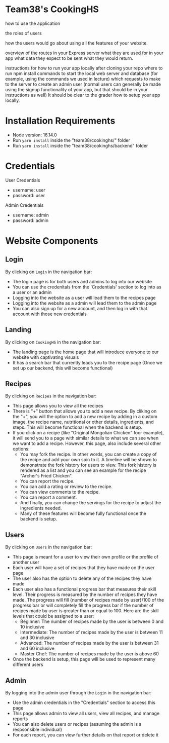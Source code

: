 # Team38's CookingHS

how to use the application

the roles of users

how the users would go about using all the features of your website. 

overview of the routes in your Express server
what they are used for in your app
what data they expect to be sent
what they would return. 

instructions for how to run your app locally after cloning your repo
where to run npm install
commands to start the local web server and database (for example, using the commands we used in lecture)
which requests to make to the server to create an admin user 
(normal users can generally be made using the signup functionality of your app, but that should be in your instructions as well)
It should be clear to the grader how to setup your app locally.

# Installation Requirements
* Node version: 16.14.0
* Run `yarn install` inside the "team38/cookinghs/" folder
* Run `yarn install` inside the "team38/cookinghs/backend" folder

# Credentials
User Credentials
* username: user
* password: user

Admin Credentials
* username: admin
* password: admin

# Website Components

## Login
By clicking on `Login` in the navigation bar:
* The login page is for both users and admins to log into our website
* You can use the credenitals from the 'Credentials' section to log into as a user or an admin
* Logging into the website as a user will lead them to the recipes page
* Logging into the website as a admin will lead them to the admin page
* You can also sign up for a new account, and then log in with that account with those new credentials

## Landing
By clicking on `CookingHS` in the navigation bar:
* The landing page is the home page that will introduce everyone to our website with captivating visuals
* It has a search bar that currently leads you to the recipe page (Once we set up our backend, this will become functional)

## Recipes
By clicking on `Recipes` in the navigation bar:
* This page allows you to view all the recipes
* There is "+" button that allows you to add a new recipe. By cliking on the "+", you will the option to add a new recipe by adding in a custom image, the recipe name, nutritional or other details, ingredients, and steps. This will become functional when the backend is setup.
* If you click on a recipe (like "Original Mongolian Chicken" foor example), it will send you to a page with similar details to what we can see when we want to add a recipe. However, this page, also include several other options:
  * You may fork the recipe. In other words, you can create a copy of the recipe and add your own spin to it. A timeline will be shown to demonstrate the fork history for users to view. This fork history is rendered as a list and you can see an example for the recipe "Archer's Fried Chicken".
  * You can report the recipe.
  * You can add a rating or review to the recipe.
  * You can view comments to the recipe.
  * You can report a comment.
  * And finally, you can change the servings for the recipe to adjust the ingredients needed.
  * Many of these features will become fully functional once the backend is setup.

## Users
By clicking on `Users` in the navigation bar:
* This page is meant for a user to view their own profile or the profile of another user
* Each user will have a set of recipes that they have made on the user page
* The user also has the option to delete any of the recipes they have made
* Each user also has a functional progress bar that measures their skill level. Their progress is measured by the number of recipes they have made. The progress will fill {number of recipes made by user}/100 of the progress bar or will completely fill the progress bar if the number of recipes made by user is greater than or equal to 100. Here are the skill levels that could be assigned to a user:
  * Beginner: The number of recipes made by the user is between 0 and 10 inclusive
  * Intermediate: The number of recipes made by the user is between 11 and 30 inclusive
  * Advanced: The number of recipes made by the user is between 31 and 60 inclusive
  * Master Chef: The number of recipes made by the user is above 60
* Once the backend is setup, this page will be used to represent many different users 

## Admin
By logging into the admin user through the `Login` in the navigation bar:
* Use the admin credentials in the "Credentials" section to access this page
* This page allows admin to view all users, view all recipes, and manage reports
* You can also delete users or recipes (assuming the admin is a respsonsible individual)
* For each report, you can view further details on that report or delete it
